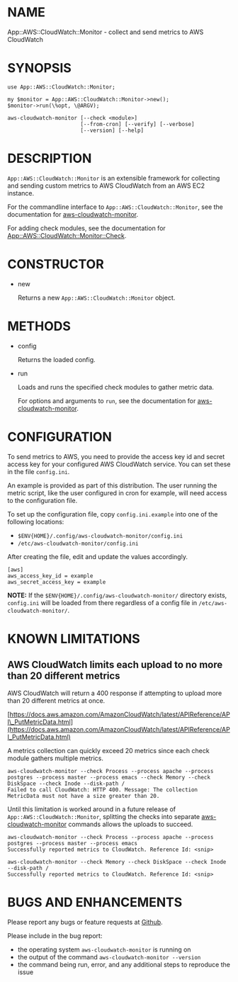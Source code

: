 # NAME

App::AWS::CloudWatch::Monitor - collect and send metrics to AWS CloudWatch

# SYNOPSIS

    use App::AWS::CloudWatch::Monitor;

    my $monitor = App::AWS::CloudWatch::Monitor->new();
    $monitor->run(\%opt, \@ARGV);

    aws-cloudwatch-monitor [--check <module>]
                           [--from-cron] [--verify] [--verbose]
                           [--version] [--help]

# DESCRIPTION

`App::AWS::CloudWatch::Monitor` is an extensible framework for collecting and sending custom metrics to AWS CloudWatch from an AWS EC2 instance.

For the commandline interface to `App::AWS::CloudWatch::Monitor`, see the documentation for [aws-cloudwatch-monitor](https://metacpan.org/pod/aws-cloudwatch-monitor).

For adding check modules, see the documentation for [App::AWS::CloudWatch::Monitor::Check](https://metacpan.org/pod/App::AWS::CloudWatch::Monitor::Check).

# CONSTRUCTOR

- new

    Returns a new `App::AWS::CloudWatch::Monitor` object.

# METHODS

- config

    Returns the loaded config.

- run

    Loads and runs the specified check modules to gather metric data.

    For options and arguments to `run`, see the documentation for [aws-cloudwatch-monitor](https://metacpan.org/pod/aws-cloudwatch-monitor).

# CONFIGURATION

To send metrics to AWS, you need to provide the access key id and secret access key for your configured AWS CloudWatch service.  You can set these in the file `config.ini`.

An example is provided as part of this distribution.  The user running the metric script, like the user configured in cron for example, will need access to the configuration file.

To set up the configuration file, copy `config.ini.example` into one of the following locations:

- `$ENV{HOME}/.config/aws-cloudwatch-monitor/config.ini`
- `/etc/aws-cloudwatch-monitor/config.ini`

After creating the file, edit and update the values accordingly.

    [aws]
    aws_access_key_id = example
    aws_secret_access_key = example

**NOTE:** If the `$ENV{HOME}/.config/aws-cloudwatch-monitor/` directory exists, `config.ini` will be loaded from there regardless of a config file in `/etc/aws-cloudwatch-monitor/`.

# KNOWN LIMITATIONS

## AWS CloudWatch limits each upload to no more than 20 different metrics

AWS CloudWatch will return a 400 response if attempting to upload more than 20 different metrics at once.

[https://docs.aws.amazon.com/AmazonCloudWatch/latest/APIReference/API\_PutMetricData.html](https://docs.aws.amazon.com/AmazonCloudWatch/latest/APIReference/API_PutMetricData.html)

A metrics collection can quickly exceed 20 metrics since each check module gathers multiple metrics.

    aws-cloudwatch-monitor --check Process --process apache --process postgres --process master --process emacs --check Memory --check DiskSpace --check Inode --disk-path /
    Failed to call CloudWatch: HTTP 400. Message: The collection MetricData must not have a size greater than 20.

Until this limitation is worked around in a future release of `App::AWS::CloudWatch::Monitor`, splitting the checks into separate [aws-cloudwatch-monitor](https://metacpan.org/pod/aws-cloudwatch-monitor) commands allows the uploads to succeed.

    aws-cloudwatch-monitor --check Process --process apache --process postgres --process master --process emacs
    Successfully reported metrics to CloudWatch. Reference Id: <snip>

    aws-cloudwatch-monitor --check Memory --check DiskSpace --check Inode --disk-path /
    Successfully reported metrics to CloudWatch. Reference Id: <snip>

# BUGS AND ENHANCEMENTS

Please report any bugs or feature requests at [Github](https://github.com/bestpractical/app-aws-cloudwatch-monitor/issues).

Please include in the bug report:

- the operating system `aws-cloudwatch-monitor` is running on
- the output of the command `aws-cloudwatch-monitor --version`
- the command being run, error, and any additional steps to reproduce the issue
